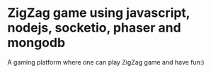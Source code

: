 # ZigZag game using javascript, nodejs, socketio, phaser and mongodb
A gaming platform where one can play ZigZag game and have fun:)
